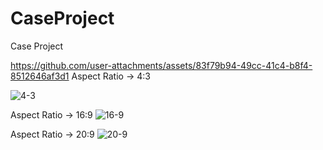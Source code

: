 # CaseProject
Case Project


https://github.com/user-attachments/assets/83f79b94-49cc-41c4-b8f4-8512646af3d1
Aspect Ratio -> 4:3

![4-3](https://github.com/user-attachments/assets/70d2dd06-ea58-440e-8110-e7446190129d)

Aspect Ratio -> 16:9
![16-9](https://github.com/user-attachments/assets/94696de4-440d-4078-a2d5-c816db308ec9)

Aspect Ratio -> 20:9
![20-9](https://github.com/user-attachments/assets/1f959a58-1967-4e71-be08-8f6e5dc24b33)
